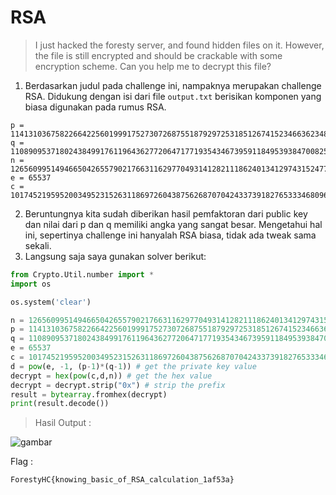 # RSA
>I just hacked the foresty server, and found hidden files on it. However, the file is still encrypted and should be crackable with some encryption scheme. Can you help me to decrypt this file?

1. Berdasarkan judul pada challenge ini, nampaknya merupakan challenge RSA. Didukung dengan isi dari file `output.txt` berisikan komponen yang biasa digunakan pada rumus RSA.

```
p = 11413103675822664225601999175273072687551879297253185126741523466362348133163394972217556084104081538105360708095307491348550738865387355072980811703266547
q = 11089095371802438499176119643627720647177193543467395911849539384700825069786241084525126707796608170135955564588268686907917715301698989138966940541549471
n = 126560995149466504265579021766311629770493141282111862401341297431524778816640714635528326471741097475924737808599367763532628409211826397113452281612000778463076392565774132838130801029801212613725233476886672713062885175272393050026528920139475972252978947240069567831277393850272658402048012010787499846637
e = 65537
c = 101745219595200349523152631186972604387562687070424337391827653334680968467499417833947662984712440742528056447473955784742413027053684762025541828629380347762172127149025219273226750365996684215327960258305658612699878870293797722424415286951422307953692960206756965270631710865360680064948856718463863745817
```

2. Beruntungnya kita sudah diberikan hasil pemfaktoran dari public key dan nilai dari p dan q memiliki angka yang sangat besar. Mengetahui hal ini, sepertinya challenge ini hanyalah RSA biasa, tidak ada tweak sama sekali.
3. Langsung saja saya gunakan solver berikut:

```py
from Crypto.Util.number import *
import os 

os.system('clear')

n = 126560995149466504265579021766311629770493141282111862401341297431524778816640714635528326471741097475924737808599367763532628409211826397113452281612000778463076392565774132838130801029801212613725233476886672713062885175272393050026528920139475972252978947240069567831277393850272658402048012010787499846637
p = 11413103675822664225601999175273072687551879297253185126741523466362348133163394972217556084104081538105360708095307491348550738865387355072980811703266547
q = 11089095371802438499176119643627720647177193543467395911849539384700825069786241084525126707796608170135955564588268686907917715301698989138966940541549471
e = 65537
c = 101745219595200349523152631186972604387562687070424337391827653334680968467499417833947662984712440742528056447473955784742413027053684762025541828629380347762172127149025219273226750365996684215327960258305658612699878870293797722424415286951422307953692960206756965270631710865360680064948856718463863745817
d = pow(e, -1, (p-1)*(q-1)) # get the private key value
decrypt = hex(pow(c,d,n)) # get the hex value
decrypt = decrypt.strip("0x") # strip the prefix
result = bytearray.fromhex(decrypt) 
print(result.decode())
```

>Hasil Output :

![gambar](https://github.com/Valcar-ies/Writeup-CTF-Foresty-Hacker-Class/assets/84186470/bb2d25b9-4b02-4d1c-9861-0bbf9e3ee846)

Flag :
```console
ForestyHC{knowing_basic_of_RSA_calculation_1af53a}
```

